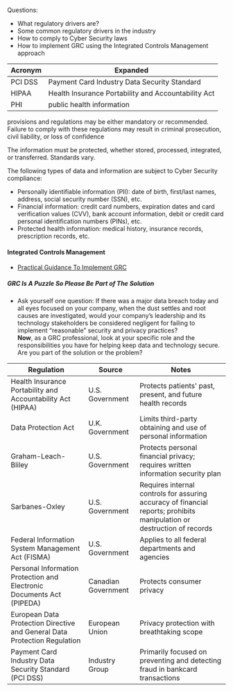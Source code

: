 Questions:
- What regulatory drivers are?
- Some common regulatory drivers in the industry
- How to comply to Cyber Security laws
- How to implement GRC using the Integrated Controls Management approach

|Acronym|Expanded
|-|-|
|PCI DSS|Payment Card Industry Data Security Standard|
|HIPAA| Health Insurance Portability and Accountability Act|
| PHI|public health information|


provisions and regulations may be either mandatory or recommended. \
Failure to comply with these regulations may result in criminal prosecution, civil liability, or loss of confidence

The information must be protected, whether stored, processed, integrated, or transferred. Standards vary.

The following types of data and information are subject to Cyber Security compliance:

- Personally identifiable information (PII): date of birth, first/last names, address, social security number (SSN), etc.
- Financial information: credit card numbers, expiration dates and card verification values (CVV), bank account information, debit or credit card personal identification numbers (PINs), etc.
- Protected health information: medical history, insurance records, prescription records, etc.

#### Integrated Controls Management
- [Practical Guidance To Implement GRC](https://complianceforge.com/governance-risk-compliance-grc/)
##### GRC Is A Puzzle So Please Be Part of The Solution
- Ask yourself one question:
If there was a major data breach today and all eyes focused on your company, when the dust settles and root causes are investigated, would your company’s leadership and its technology stakeholders be considered negligent for failing to implement “reasonable” security and privacy practices? \
__Now__, as a GRC professional, look at your specific role and the responsibilities you have for helping keep data and technology secure. \
Are you part of the solution or the problem?





| Regulation                              | Source          | Notes                                                                                  |
|-----------------------------------------|-----------------|----------------------------------------------------------------------------------------|
| Health Insurance Portability and Accountability Act (HIPAA) | U.S. Government | Protects patients' past, present, and future health records                             |
| Data Protection Act                     | U.K. Government | Limits third-party obtaining and use of personal information                           |
| Graham-Leach-Bliley                     | U.S. Government | Protects personal financial privacy; requires written information security plan       |
| Sarbanes-Oxley                          | U.S. Government | Requires internal controls for assuring accuracy of financial reports; prohibits manipulation or destruction of records |
| Federal Information System Management Act (FISMA)             | U.S. Government | Applies to all federal departments and agencies                   |
| Personal Information Protection and Electronic Documents Act (PIPEDA) | Canadian Government | Protects consumer privacy                                        |
| European Data Protection Directive and General Data Protection Regulation | European Union  | Privacy protection with breathtaking scope                        |
| Payment Card Industry Data Security Standard (PCI DSS)        | Industry Group  | Primarily focused on preventing and detecting fraud in bankcard transactions |
